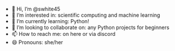 - 👋 Hi, I’m @swhite45
- 👀 I’m interested in: scientific computing and machine learning
- 🌱 I’m currently learning: Python!
- 💞️ I’m looking to collaborate on: any Python projects for beginners
- 📫 How to reach me: on here or via discord
- 😄 Pronouns: she/her

<!---
swhite45/swhite45 is a ✨ special ✨ repository because its `README.md` (this file) appears on your GitHub profile.
You can click the Preview link to take a look at your changes.
--->
